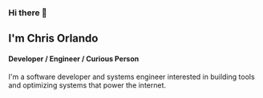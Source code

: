 ### Hi there 👋
## I'm Chris Orlando
#### Developer / Engineer / Curious Person

I'm a software developer and systems engineer interested in building tools and optimizing systems that power the internet.
